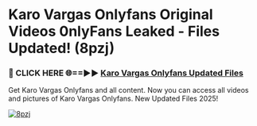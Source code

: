 # Karo Vargas Onlyfans Original Videos 0nlyFans Leaked - Files Updated! (8pzj)

<h3>🔴 CLICK HERE 🌐==►► <a href="https://tinyurl.com/2jnfzry5" rel="nofollow">Karo Vargas Onlyfans Updated Files</a></h3>

Get Karo Vargas Onlyfans and all content. Now you can access all videos and pictures of Karo Vargas Onlyfans. New Updated Files 2025!

[![8pzj](https://i.imgur.com/GyGTBgg.gif)](https://tinyurl.com/2jnfzry5)
